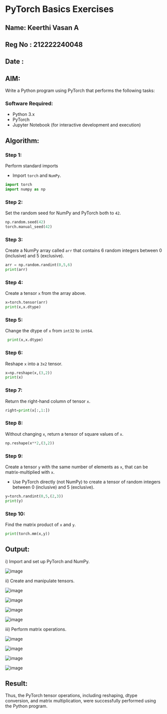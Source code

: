 # PyTorch Basics Exercises
## Name: Keerthi Vasan A
## Reg No : 212222240048
## Date : 

## AIM:
Write a Python program using PyTorch that performs the following tasks:

### Software Required:
- Python 3.x
- PyTorch
- Jupyter Notebook (for interactive development and execution)

## Algorithm:

### Step 1:
Perform standard imports
- Import `torch` and `NumPy`.

```python
import torch
import numpy as np
```

### Step 2:
Set the random seed for NumPy and PyTorch both to `42`.

```python
np.random.seed(42)
torch.manual_seed(42)
```

### Step 3:
Create a NumPy array called `arr` that contains 6 random integers between 0 (inclusive) and 5 (exclusive).

```python
arr = np.random.randint(0,5,6)
print(arr)
```

### Step 4:
Create a tensor `x` from the array above.

```python
x=torch.tensor(arr)
print(x,x.dtype)
```

### Step 5:
Change the dtype of `x` from `int32` to `int64`.

```python
 print(x,x.dtype)
```

### Step 6:
Reshape `x` into a `3x2` tensor.

```python
x=np.reshape(x,(3,2))
print(x)
```

### Step 7:
Return the right-hand column of tensor `x`.

```python
right=print(x[:,1:])
```

### Step 8:
Without changing `x`, return a tensor of square values of `x`.

```python
np.reshape(x**2,(3,2))
```

### Step 9:
Create a tensor `y` with the same number of elements as `x`, that can be matrix-multiplied with `x`.
- Use PyTorch directly (not NumPy) to create a tensor of random integers between 0 (inclusive) and 5 (exclusive).

```python
y=torch.randint(0,5,(2,3))
print(y)
```

### Step 10:
Find the matrix product of `x` and `y`.

```python
print(torch.mm(x,y))
```

## Output:
i) Import and set up PyTorch and NumPy.

![image](https://github.com/user-attachments/assets/6a6c8de4-370a-4094-9e1a-e8c094c3036e)

ii) Create and manipulate tensors.

![image](https://github.com/user-attachments/assets/40a4d58d-eb59-421d-acac-7432fe5fb6c0)

![image](https://github.com/user-attachments/assets/aaf8bd07-91e4-47e1-81a5-ee92ef45dd5a)

![image](https://github.com/user-attachments/assets/b4faf9b5-b15a-43af-99a7-adcb3f93df81)

![image](https://github.com/user-attachments/assets/9e8708f7-45ee-431f-be3b-34ee5c193108)

iii) Perform matrix operations.

![image](https://github.com/user-attachments/assets/5c402f88-ab43-4828-9f74-430a1645a850)

![image](https://github.com/user-attachments/assets/c7c547a7-cb27-48db-b13a-ea8ed109ec1c)

![image](https://github.com/user-attachments/assets/4fbb9f83-754a-4307-9c59-5d940cea9331)

![image](https://github.com/user-attachments/assets/bed85bdf-5b92-4385-bd00-239b8e643324)



## Result:
Thus, the PyTorch tensor operations, including reshaping, dtype conversion, and matrix multiplication, were successfully performed using the Python program.
